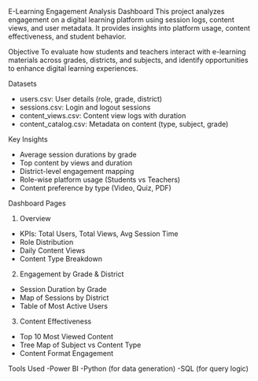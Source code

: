 E-Learning Engagement Analysis Dashboard
	This project analyzes engagement on a digital learning platform using session logs, content views, and user metadata. It provides insights into platform usage, content effectiveness, and student behavior.

Objective
	To evaluate how students and teachers interact with e-learning materials across grades, districts, and subjects, and identify opportunities to enhance digital learning experiences.

Datasets
- users.csv: User details (role, grade, district)
- sessions.csv: Login and logout sessions
- content_views.csv: Content view logs with duration
- content_catalog.csv: Metadata on content (type, subject, grade)

Key Insights
- Average session durations by grade
- Top content by views and duration
- District-level engagement mapping
- Role-wise platform usage (Students vs Teachers)
- Content preference by type (Video, Quiz, PDF)

Dashboard Pages
1. Overview
- KPIs: Total Users, Total Views, Avg Session Time
- Role Distribution
- Daily Content Views
- Content Type Breakdown
	
2. Engagement by Grade & District
- Session Duration by Grade
- Map of Sessions by District
- Table of Most Active Users

3. Content Effectiveness
- Top 10 Most Viewed Content
- Tree Map of Subject vs Content Type
- Content Format Engagement

Tools Used
-Power BI
-Python (for data generation)
-SQL (for query logic)
